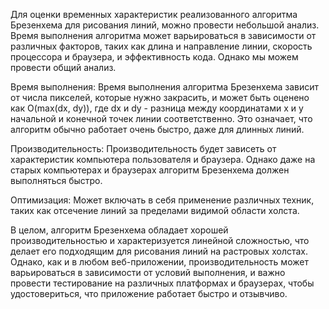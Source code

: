 Для оценки временных характеристик реализованного алгоритма Брезенхема для рисования линий, можно провести небольшой анализ. Время выполнения алгоритма может варьироваться в зависимости от различных факторов, таких как длина и направление линии, скорость процессора и браузера, и эффективность кода. Однако мы можем провести общий анализ.

Время выполнения: Время выполнения алгоритма Брезенхема зависит от числа пикселей, которые нужно закрасить, и может быть оценено как O(max(dx, dy)), где dx и dy - разница между координатами x и y начальной и конечной точек линии соответственно. Это означает, что алгоритм обычно работает очень быстро, даже для длинных линий.

Производительность: Производительность будет зависеть от характеристик компьютера пользователя и браузера. Однако даже на старых компьютерах и браузерах алгоритм Брезенхема должен выполняться быстро.

Оптимизация: Может включать в себя применение различных техник, таких как отсечение линий за пределами видимой области холста.

В целом, алгоритм Брезенхема обладает хорошей производительностью и характеризуется линейной сложностью, что делает его подходящим для рисования линий на растровых холстах. Однако, как и в любом веб-приложении, производительность может варьироваться в зависимости от условий выполнения, и важно провести тестирование на различных платформах и браузерах, чтобы удостовериться, что приложение работает быстро и отзывчиво.
